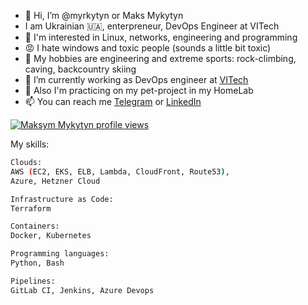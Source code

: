 - 👋 Hi, I’m @myrkytyn or Maks Mykytyn
- I am Ukrainian 🇺🇦, enterpreneur, DevOps Engineer at VITech
- 👀 I'm interested in Linux, networks, engineering and programming
- 😡 I hate windows and toxic people (sounds a little bit toxic)
- 👀 My hobbies are engineering and extreme sports: rock-climbing, caving, backcountry skiing
- 🌱 I’m currently working as DevOps engineer at [VITech]()
- 🌱 Also I'm practicing on my pet-project in my HomeLab
- 📫 You can reach me [Telegram](https://t.me/myrkytyn) or [LinkedIn](https://www.linkedin.com/in/myrkytyn/)
  
[![Maksym Mykytyn profile views](https://u8views.com/api/v1/github/profiles/42769358/views/day-week-month-total-count.svg)](https://u8views.com/github/myrkytyn)

My skills:

```bash
Clouds:
AWS (EC2, EKS, ELB, Lambda, CloudFront, Route53),
Azure, Hetzner Cloud

Infrastructure as Code:
Terraform

Containers:
Docker, Kubernetes

Programming languages:
Python, Bash 

Pipelines:
GitLab CI, Jenkins, Azure Devops
```
